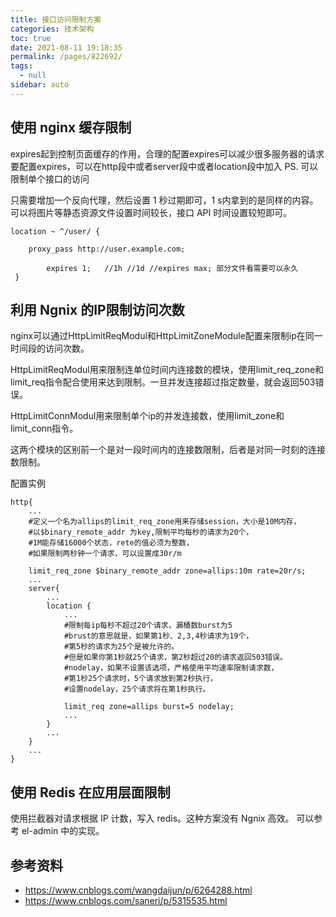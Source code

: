 ```yaml
---
title: 接口访问限制方案
categories: 技术架构
toc: true
date: 2021-08-11 19:18:35
permalink: /pages/822692/
tags: 
  - null
sidebar: auto
---
```


## 使用 nginx 缓存限制


expires起到控制页面缓存的作用，合理的配置expires可以减少很多服务器的请求
要配置expires，可以在http段中或者server段中或者location段中加入
PS. 可以限制单个接口的访问


只需要增加一个反向代理，然后设置 1 秒过期即可，1 s内拿到的是同样的内容。可以将图片等静态资源文件设置时间较长，接口 API 时间设置较短即可。

```
location ~ ^/user/ {

  	proxy_pass http://user.example.com;

    	expires 1;   //1h //1d //expires max; 部分文件看需要可以永久
 }

```

## 利用 Ngnix 的IP限制访问次数

nginx可以通过HttpLimitReqModul和HttpLimitZoneModule配置来限制ip在同一时间段的访问次数。

HttpLimitReqModul用来限制连单位时间内连接数的模块，使用limit_req_zone和limit_req指令配合使用来达到限制。一旦并发连接超过指定数量，就会返回503错误。

HttpLimitConnModul用来限制单个ip的并发连接数，使用limit_zone和limit_conn指令。

这两个模块的区别前一个是对一段时间内的连接数限制，后者是对同一时刻的连接数限制。

配置实例

```
http{
    ...
    #定义一个名为allips的limit_req_zone用来存储session，大小是10M内存，
    #以$binary_remote_addr 为key,限制平均每秒的请求为20个，
    #1M能存储16000个状态，rete的值必须为整数，
    #如果限制两秒钟一个请求，可以设置成30r/m
     
    limit_req_zone $binary_remote_addr zone=allips:10m rate=20r/s;
    ...
    server{
        ...
        location {
            ...
            #限制每ip每秒不超过20个请求，漏桶数burst为5
            #brust的意思就是，如果第1秒、2,3,4秒请求为19个，
            #第5秒的请求为25个是被允许的。
            #但是如果你第1秒就25个请求，第2秒超过20的请求返回503错误。
            #nodelay，如果不设置该选项，严格使用平均速率限制请求数，
            #第1秒25个请求时，5个请求放到第2秒执行，
            #设置nodelay，25个请求将在第1秒执行。
             
            limit_req zone=allips burst=5 nodelay;
            ...
        }
        ...
    }
    ...
}
```

## 使用 Redis 在应用层面限制


使用拦截器对请求根据 IP 计数，写入 redis。这种方案没有 Ngnix 高效。
可以参考 el-admin 中的实现。

## 参考资料

- https://www.cnblogs.com/wangdaijun/p/6264288.html
- https://www.cnblogs.com/saneri/p/5315535.html
